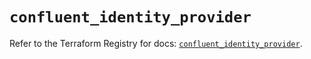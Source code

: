 # `confluent_identity_provider`

Refer to the Terraform Registry for docs: [`confluent_identity_provider`](https://registry.terraform.io/providers/confluentinc/confluent/2.11.0/docs/resources/identity_provider).
